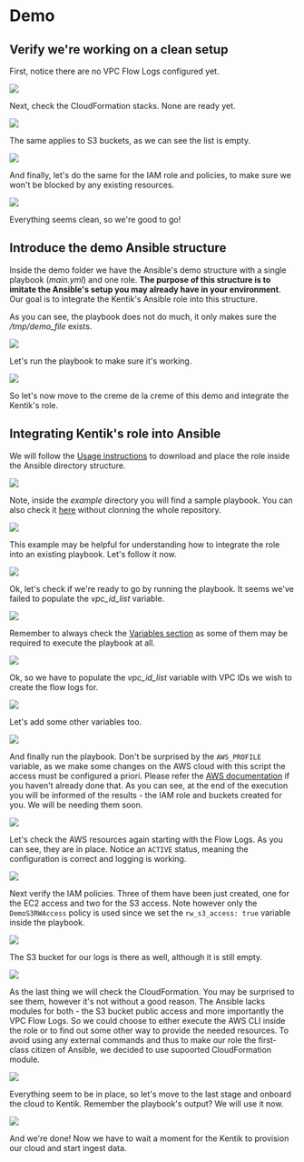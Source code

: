 # Demo

## Verify we're working on a clean setup

First, notice there are no VPC Flow Logs configured yet.

![](.gifs/checkFlowLogs.gif)

Next, check the CloudFormation stacks. None are ready yet.

![](.gifs/checkCloudFormation.gif)

The same applies to S3 buckets, as we can see the list is empty.

![](.gifs/checkS3Bucket.gif)

And finally, let's do the same for the IAM role and policies, to make sure we won't be blocked by any existing resources.

![](.gifs/checkIAM.gif)

Everything seems clean, so we're good to go!

## Introduce the demo Ansible structure

Inside the demo folder we have the Ansible's demo structure with a single playbook (*main.yml*) and one role. **The purpose of this structure is to imitate the Ansible's setup you may already have in your environment**. Our goal is to integrate the Kentik's Ansible role into this structure.

As you can see, the playbook does not do much, it only makes sure the */tmp/demo\_file* exists.

![](.gifs/introducePlaybook.gif)

Let's run the playbook to make sure it's working.

![](.gifs/runPlaybook.gif)

So let's now move to the creme de la creme of this demo and integrate the Kentik's role.

## Integrating Kentik's role into Ansible

We will follow the [Usage instructions](https://github.com/kentik/config-snippets-cloud/tree/master/cloud_AWS/ansible/role#usage) to download and place the role inside the Ansible directory structure.

![](.gifs/downloadRole.gif)

Note, inside the *example* directory you will find a sample playbook. You can also check it [here](https://github.com/kentik/config-snippets-cloud/tree/master/cloud_AWS/ansible/role/examples/single-vpc) without clonning the whole repository.

![](.gifs/checkExample.gif)

This example may be helpful for understanding how to integrate the role into an existing playbook. Let's follow it now.

![](.gifs/integrateRole.gif)

Ok, let's check if we're ready to go by running the playbook. It seems we've failed to populate the *vpc_id_list* variable.

![](.gifs/runPlaybookWithRole.gif)

Remember to always check the [Variables section](https://github.com/kentik/config-snippets-cloud/tree/master/cloud_AWS/ansible/role#variables) as some of them may be required to execute the playbook at all.

![](.gifs/checkVariables.gif)

Ok, so we have to populate the *vpc_id_list* variable with VPC IDs we wish to create the flow logs for.

![](.gifs/populateVariables.gif)

Let's add some other variables too.

![](.gifs/populateMoreVars.gif)

And finally run the playbook. Don't be surprised by the `AWS_PROFILE` variable, as we make some changes on the AWS cloud with this script the access must be configured a priori. Please refer the [AWS documentation](https://docs.aws.amazon.com/cli/latest/userguide/cli-chap-configure.html) if you haven't already done that.
As you can see, at the end of the execution you will be informed of the results - the IAM role and buckets created for you. We will be needing them soon.

![](.gifs/runWithRole.gif)

Let's check the AWS resources again starting with the Flow Logs. As you can see, they are in place. Notice an `ACTIVE` status, meaning the configuration is correct and logging is working.

![](.gifs/checkFlowLogAgain.gif)

Next verify the IAM policies. Three of them have been just created, one for the EC2 access and two for the S3 access. Note however only the `DemoS3RWAccess` policy is used since we set the `rw_s3_access: true` variable inside the playbook.

![](.gifs/checkIAMAgain.gif)

The S3 bucket for our logs is there as well, although it is still empty.

![](.gifs/checkS3Again.gif)

As the last thing we will check the CloudFormation. You may be surprised to see them, however it's not without a good reason. The Ansible lacks modules for both - the S3 bucket public access and more importantly the VPC Flow Logs.
So we could choose to either execute the AWS CLI inside the role or to find out some other way to provide the needed resources. To avoid using any external commands and thus to make our role the first-class citizen of Ansible, we decided to use supoorted CloudFormation module.

![](.gifs/checkCloudFormationAgain.gif)

Everything seem to be in place, so let's move to the last stage and onboard the cloud to Kentik. Remember the playbook's output? We will use it now.

![](.gifs/onboardKentik.gif)

And we're done! Now we have to wait a moment for the Kentik to provision our cloud and start ingest data.
